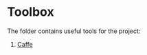 # Toolbox

The folder contains useful tools for the project: 

1. [Caffe](http://caffe.berkeleyvision.org/)

